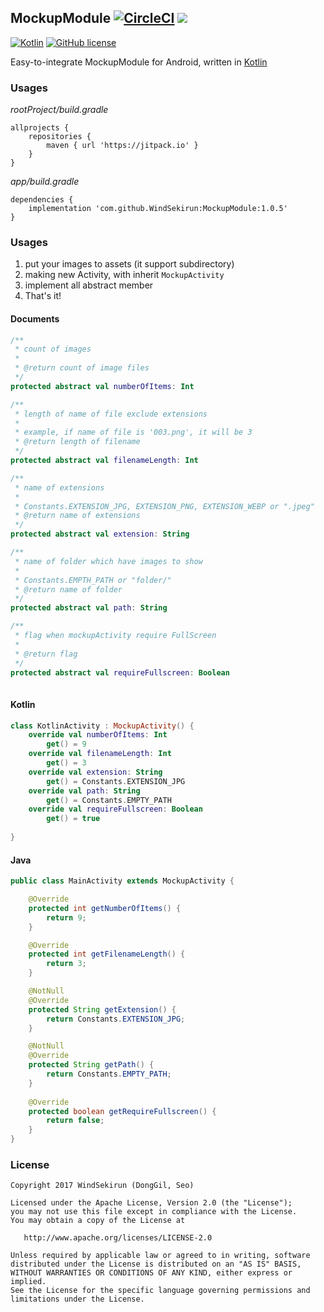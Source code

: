 ## MockupModule [![CircleCI](https://circleci.com/gh/WindSekirun/MockupModule.svg?style=svg)](https://circleci.com/gh/WindSekirun/MockupModule)  [![](https://jitpack.io/v/WindSekirun/MockupModule.svg)](https://jitpack.io/#WindSekirun/MockupModule)

[![Kotlin](https://img.shields.io/badge/kotlin-1.2.0-blue.svg)](http://kotlinlang.org)	[![GitHub license](https://img.shields.io/badge/license-Apache%20License%202.0-blue.svg?style=flat)](http://www.apache.org/licenses/LICENSE-2.0)

Easy-to-integrate MockupModule for Android, written in [Kotlin](http://kotlinlang.org) 

### Usages
*rootProject/build.gradle*
```	
allprojects {
    repositories {
	    maven { url 'https://jitpack.io' }
    }
}
```

*app/build.gradle*
```
dependencies {
    implementation 'com.github.WindSekirun:MockupModule:1.0.5'
}
```

### Usages
1. put your images to assets (it support subdirectory)
2. making new Activity, with inherit ```MockupActivity```
3. implement all abstract member
4. That's it!

#### Documents
```Kotlin
/**
 * count of images
 *
 * @return count of image files
 */
protected abstract val numberOfItems: Int

/**
 * length of name of file exclude extensions
 *
 * example, if name of file is '003.png', it will be 3
 * @return length of filename
 */
protected abstract val filenameLength: Int

/**
 * name of extensions
 *
 * Constants.EXTENSION_JPG, EXTENSION_PNG, EXTENSION_WEBP or ".jpeg"
 * @return name of extensions
 */
protected abstract val extension: String

/**
 * name of folder which have images to show
 *
 * Constants.EMPTH_PATH or "folder/"
 * @return name of folder
 */
protected abstract val path: String

/**
 * flag when mockupActivity require FullScreen
 *
 * @return flag
 */
protected abstract val requireFullscreen: Boolean
    
```

#### Kotlin
```Kotlin
class KotlinActivity : MockupActivity() {
    override val numberOfItems: Int
        get() = 9
    override val filenameLength: Int
        get() = 3
    override val extension: String
        get() = Constants.EXTENSION_JPG
    override val path: String
        get() = Constants.EMPTY_PATH
    override val requireFullscreen: Boolean
        get() = true
        
}
```

#### Java
```Java
public class MainActivity extends MockupActivity {

    @Override
    protected int getNumberOfItems() {
        return 9;
    }

    @Override
    protected int getFilenameLength() {
        return 3;
    }

    @NotNull
    @Override
    protected String getExtension() {
        return Constants.EXTENSION_JPG;
    }

    @NotNull
    @Override
    protected String getPath() {
        return Constants.EMPTY_PATH;
    }
    
    @Override
    protected boolean getRequireFullscreen() {
        return false;
    }
}
```


### License 
```
Copyright 2017 WindSekirun (DongGil, Seo)

Licensed under the Apache License, Version 2.0 (the "License");
you may not use this file except in compliance with the License.
You may obtain a copy of the License at

   http://www.apache.org/licenses/LICENSE-2.0

Unless required by applicable law or agreed to in writing, software
distributed under the License is distributed on an "AS IS" BASIS,
WITHOUT WARRANTIES OR CONDITIONS OF ANY KIND, either express or implied.
See the License for the specific language governing permissions and
limitations under the License.
```
